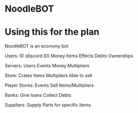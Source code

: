 # NoodleBOT
# Using this for the plan

NoodleBOT is an economy bot

Users:
    ID (discord ID)
    Money
    Items
    Effects
    Debts
    Ownerships

Servers:
    Users
    Events
    Money Multipliers

Store:
    Crates
    Items
    Multipliers
    Able to sell

Player Stores:
    Events
    Sell Items/Multipliers

Banks:
    Give loans
    Collect Debts

Suppliers:
    Supply Parts for specific Items
